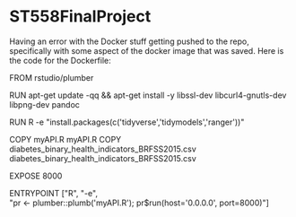 # ST558FinalProject

Having an error with the Docker stuff getting pushed to the repo, specifically with some aspect of the docker image that was saved. Here is the code for the Dockerfile:

FROM rstudio/plumber

RUN apt-get update -qq && apt-get install -y libssl-dev libcurl4-gnutls-dev libpng-dev pandoc

RUN R -e "install.packages(c('tidyverse','tidymodels','ranger'))"

COPY myAPI.R myAPI.R
COPY diabetes_binary_health_indicators_BRFSS2015.csv diabetes_binary_health_indicators_BRFSS2015.csv

EXPOSE 8000

ENTRYPOINT ["R", "-e", \
"pr <- plumber::plumb('myAPI.R'); pr$run(host='0.0.0.0', port=8000)"]
